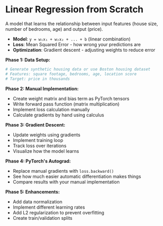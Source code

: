 # Linear Regression from Scratch

A model that learns the relationship between input features
(house size, number of bedrooms, age) and output (price).

- **Model**: `y = w₁x₁ + w₂x₂ + ... + b` (linear combination)
- **Loss**: Mean Squared Error - how wrong your predictions are
- **Optimization**: Gradient descent - adjusting weights to reduce error

**Phase 1: Data Setup:**

```python
# Generate synthetic housing data or use Boston housing dataset
# Features: square footage, bedrooms, age, location score
# Target: price in thousands
```

**Phase 2: Manual Implementation:**

- Create weight matrix and bias term as PyTorch tensors
- Write forward pass function (matrix multiplication)
- Implement loss calculation manually
- Calculate gradients by hand using calculus

**Phase 3: Gradient Descent:**

- Update weights using gradients
- Implement training loop
- Track loss over iterations
- Visualize how the model learns

**Phase 4: PyTorch's Autograd:**

- Replace manual gradients with `loss.backward()`
- See how much easier automatic differentiation makes things
- Compare results with your manual implementation

**Phase 5: Enhancements:**

- Add data normalization
- Implement different learning rates
- Add L2 regularization to prevent overfitting
- Create train/validation splits
